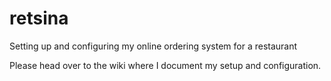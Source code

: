 # retsina
Setting up and configuring my online ordering system for a restaurant

Please head over to the wiki where I document my setup and configuration.
